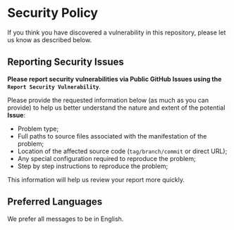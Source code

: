 # Security Policy

If you think you have discovered a vulnerability in this repository,
please let us know as described below.

## Reporting Security Issues

**Please report security vulnerabilities via
Public GitHub Issues using the `Report Security Vulnerability`**.

Please provide the requested information below (as much as you can provide)
to help us better understand the nature and extent of the potential **Issue**:

- Problem type;
- Full paths to source files associated with the manifestation of the problem;
- Location of the affected source code (`tag/branch/commit` or direct URL);
- Any special configuration required to reproduce the problem;
- Step by step instructions to reproduce the problem;

This information will help us review your report more quickly.

## Preferred Languages

We prefer all messages to be in English.
